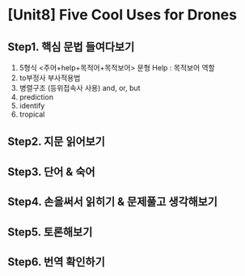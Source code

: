 # [Unit8] Five Cool Uses for Drones

## Step1. 핵심 문법 들여다보기
  1) 5형식 <주어+help+목적어+목적보어> 문형 Help : 목적보어 역할
  2) to부정사 부사적용법
  3) 병렬구조 (등위접속사 사용) and, or, but
  4) prediction
  5) identify
  6) tropical
  
## Step2. 지문 읽어보기
  
 
## Step3. 단어 & 숙어
 
  
## Step4. 손을써서 읽히기 & 문제풀고 생각해보기 
  
  
## Step5. 토론해보기

 
## Step6. 번역 확인하기

